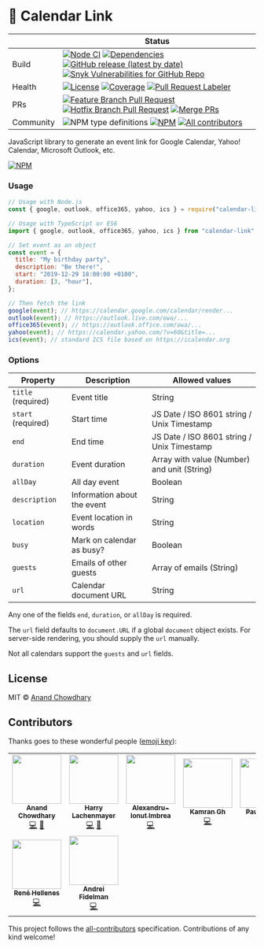 # 📅 Calendar Link

<!-- prettier-ignore-start -->
|   | Status |
| - | - |
| Build | [![Node CI](https://github.com/AnandChowdhary/calendar-link/workflows/Node%20CI/badge.svg)](https://github.com/AnandChowdhary/calendar-link/actions?query=workflow%3A%22Node+CI%22) [![Dependencies](https://img.shields.io/librariesio/github/AnandChowdhary/calendar-link)](https://libraries.io/github/AnandChowdhary/calendar-link) [![GitHub release (latest by date)](https://img.shields.io/github/v/release/AnandChowdhary/calendar-link)](https://github.com/AnandChowdhary/calendar-link/releases) [![Snyk Vulnerabilities for GitHub Repo](https://img.shields.io/snyk/vulnerabilities/github/AnandChowdhary/calendar-link)](https://snyk.io/test/github/AnandChowdhary/calendar-link) |
| Health | [![License](https://img.shields.io/github/license/anandchowdhary/calendar-link.svg)](https://github.com/AnandChowdhary/calendar-link/blob/master/LICENSE) [![Coverage](https://img.shields.io/coveralls/github/AnandChowdhary/calendar-link)](https://coveralls.io/github/AnandChowdhary/calendar-link) [![Pull Request Labeler](https://github.com/AnandChowdhary/calendar-link/workflows/Pull%20Request%20Labeler/badge.svg)](https://github.com/AnandChowdhary/calendar-link/actions?query=workflow%3A%22Pull+Request+Labeler%22) |
| PRs | [![Feature Branch Pull Request](https://github.com/AnandChowdhary/calendar-link/workflows/Feature%20Branch%20Pull%20Request/badge.svg)](https://github.com/AnandChowdhary/calendar-link/actions?query=workflow%3A%22Feature+Branch+Pull+Request%22) [![Hotfix Branch Pull Request](https://github.com/AnandChowdhary/calendar-link/workflows/Hotfix%20Branch%20Pull%20Request/badge.svg)](https://github.com/AnandChowdhary/calendar-link/actions?query=workflow%3A%22Hotfix+Branch+Pull+Request%22) [![Merge PRs](https://github.com/AnandChowdhary/calendar-link/workflows/Merge%20PRs/badge.svg)](https://github.com/AnandChowdhary/calendar-link/actions?query=workflow%3A%22Merge+PRs%22) |
| Community | ![NPM type definitions](https://img.shields.io/npm/types/calendar-link.svg) [![NPM](https://img.shields.io/npm/v/calendar-link.svg)](https://www.npmjs.com/package/calendar-link) [![All contributors](https://img.shields.io/badge/all_contributors-2-orange.svg)](#contributors) |
<!-- prettier-ignore-end -->

JavaScript library to generate an event link for Google Calendar, Yahoo!
Calendar, Microsoft Outlook, etc.

[![NPM](https://nodei.co/npm/calendar-link.png)](https://npm.im/calendar-link/)

### Usage

```js
// Usage with Node.js
const { google, outlook, office365, yahoo, ics } = require("calendar-link");

// Usage with TypeScript or ES6
import { google, outlook, office365, yahoo, ics } from "calendar-link";

// Set event as an object
const event = {
  title: "My birthday party",
  description: "Be there!",
  start: "2019-12-29 18:00:00 +0100",
  duration: [3, "hour"],
};

// Then fetch the link
google(event); // https://calendar.google.com/calendar/render...
outlook(event); // https://outlook.live.com/owa/...
office365(event); // https://outlook.office.com/owa/...
yahoo(event); // https://calendar.yahoo.com/?v=60&title=...
ics(event); // standard ICS file based on https://icalendar.org
```

### Options

| Property           | Description                 | Allowed values                              |
| ------------------ | --------------------------- | ------------------------------------------- |
| `title` (required) | Event title                 | String                                      |
| `start` (required) | Start time                  | JS Date / ISO 8601 string / Unix Timestamp  |
| `end`              | End time                    | JS Date / ISO 8601 string / Unix Timestamp  |
| `duration`         | Event duration              | Array with value (Number) and unit (String) |
| `allDay`           | All day event               | Boolean                                     |
| `description`      | Information about the event | String                                      |
| `location`         | Event location in words     | String                                      |
| `busy`             | Mark on calendar as busy?   | Boolean                                     |
| `guests`           | Emails of other guests      | Array of emails (String)                    |
| `url`              | Calendar document URL       | String                                      |

Any one of the fields `end`, `duration`, or `allDay` is required.

The `url` field defaults to `document.URL` if a global `document` object exists. For server-side rendering, you should supply the `url` manually.

Not all calendars support the `guests` and `url` fields.

## License

MIT ©
[Anand Chowdhary](https://anandchowdhary.com/?utm_source=github&utm_medium=calendar-link&utm_campaign=readme)

## Contributors

Thanks goes to these wonderful people
([emoji key](https://allcontributors.org/docs/en/emoji-key)):

<!-- ALL-CONTRIBUTORS-LIST:START - Do not remove or modify this section -->
<!-- prettier-ignore-start -->
<!-- markdownlint-disable -->
<table>
  <tr>
    <td align="center"><a href="https://anandchowdhary.com/?utm_source=github&utm_campaign=about-link"><img src="https://avatars3.githubusercontent.com/u/2841780?v=4" width="100px;" alt=""/><br /><sub><b>Anand Chowdhary</b></sub></a><br /><a href="https://github.com/AnandChowdhary/calendar-link/commits?author=AnandChowdhary" title="Code">💻</a> <a href="https://github.com/AnandChowdhary/calendar-link/commits?author=AnandChowdhary" title="Documentation">📖</a></td>
    <td align="center"><a href="https://keybase.io/lachenmayer"><img src="https://avatars1.githubusercontent.com/u/38614?v=4" width="100px;" alt=""/><br /><sub><b>Harry Lachenmayer</b></sub></a><br /><a href="https://github.com/AnandChowdhary/calendar-link/commits?author=lachenmayer" title="Code">💻</a> <a href="https://github.com/AnandChowdhary/calendar-link/commits?author=lachenmayer" title="Documentation">📖</a></td>
    <td align="center"><a href="http://AlexImbrea.com"><img src="https://avatars2.githubusercontent.com/u/4534299?v=4" width="100px;" alt=""/><br /><sub><b>Alexandru-Ionut Imbrea</b></sub></a><br /><a href="https://github.com/AnandChowdhary/calendar-link/commits?author=AlexImb" title="Code">💻</a></td>
    <td align="center"><a href="https://github.com/k4mr4n"><img src="https://avatars1.githubusercontent.com/u/5468009?v=4" width="100px;" alt=""/><br /><sub><b>Kamran Gh</b></sub></a><br /><a href="https://github.com/AnandChowdhary/calendar-link/commits?author=k4mr4n" title="Code">💻</a></td>
    <td align="center"><a href="http://paulhebertdesigns.com"><img src="https://avatars3.githubusercontent.com/u/5798536?v=4" width="100px;" alt=""/><br /><sub><b>Paul Hebert</b></sub></a><br /><a href="https://github.com/AnandChowdhary/calendar-link/issues?q=author%3APaul-Hebert" title="Bug reports">🐛</a> <a href="https://github.com/AnandChowdhary/calendar-link/commits?author=Paul-Hebert" title="Code">💻</a></td>
    <td align="center"><a href="https://github.com/omazin"><img src="https://avatars0.githubusercontent.com/u/53472807?v=4" width="100px;" alt=""/><br /><sub><b>Osman Mazinov</b></sub></a><br /><a href="https://github.com/AnandChowdhary/calendar-link/commits?author=omazin" title="Documentation">📖</a></td>
    <td align="center"><a href="https://bob.ippoli.to/"><img src="https://avatars0.githubusercontent.com/u/26596?v=4" width="100px;" alt=""/><br /><sub><b>Bob Ippolito</b></sub></a><br /><a href="https://github.com/AnandChowdhary/calendar-link/commits?author=etrepum" title="Code">💻</a> <a href="https://github.com/AnandChowdhary/calendar-link/commits?author=etrepum" title="Documentation">📖</a></td>
  </tr>
  <tr>
    <td align="center"><a href="https://rhellenes.me"><img src="https://avatars0.githubusercontent.com/u/16990441?v=4" width="100px;" alt=""/><br /><sub><b>René Hellenes</b></sub></a><br /><a href="https://github.com/AnandChowdhary/calendar-link/commits?author=RHellenes" title="Code">💻</a></td>
    <td align="center"><a href="https://github.com/fidelman"><img src="https://avatars0.githubusercontent.com/u/15198653?v=4" width="100px;" alt=""/><br /><sub><b>Andrei Fidelman</b></sub></a><br /><a href="https://github.com/AnandChowdhary/calendar-link/commits?author=fidelman" title="Code">💻</a></td>
  </tr>
</table>

<!-- markdownlint-enable -->
<!-- prettier-ignore-end -->

<!-- ALL-CONTRIBUTORS-LIST:END -->

This project follows the
[all-contributors](https://github.com/all-contributors/all-contributors)
specification. Contributions of any kind welcome!
